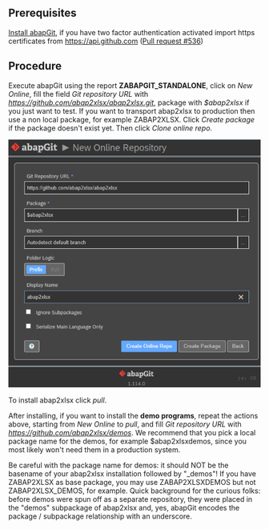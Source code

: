 ## Prerequisites

[Install abapGit](https://docs.abapgit.org/guide-install.html), if you have two factor authentication activated import https certificates from https://api.github.com ([Pull request #536](https://github.com/larshp/abapGit/pull/536))

## Procedure

Execute abapGit using the report **ZABAPGIT_STANDALONE**, click on *New Online*, fill the field *Git repository URL* with *https://github.com/abap2xlsx/abap2xlsx.git*, package with *$abap2xlsx* if you just want to test. If you want to transport abap2xlsx to production then use a non local package, for example ZABAP2XLSX. Click *Create package* if the package doesn't exist yet. Then click *Clone online repo*.

![abapGit New Online Repository](new-online-abap2xlsx.png)

To install abap2xlsx click *pull*.

After installing, if you want to install the **demo programs**, repeat the actions above, starting from *New Online* to *pull*, and fill *Git repository URL* with *https://github.com/abap2xlsx/demos*. We recommend that you pick a local package name for the demos, for example $abap2xlsxdemos, since you most likely won't need them in a production system.

Be careful with the package name for demos: it should NOT be the basename of your abap2xlsx installation followed by "_demos"! If you have ZABAP2XLSX as base package, you may use ZABAP2XLSXDEMOS but not ZABAP2XLSX_DEMOS, for example. Quick background for the curious folks: before demos were spun off as a separate repository, they were placed in the "demos" subpackage of abap2xlsx and, yes, abapGit encodes the package / subpackage relationship with an underscore.
